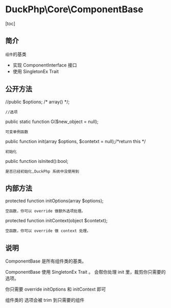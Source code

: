 # DuckPhp\Core\ComponentBase
[toc]

## 简介

`组件`的基类 

+ 实现 ComponentInterface 接口
+ 使用 SingletonEx Trait
    
## 公开方法

//public $options; /* array() */;

    //选项
public static function G($new_object = null);

    可变单例函数
public function init(array $options, $contetxt = null);/*return this */

    初始化
public function isInited():bool;

    是否已经初始化,DuckPhp 系统中没使用到
## 内部方法
protected function initOptions(array $options);

    空函数，你可以 override 做额外选项处理。
protected function initContext(object $contetxt);

    空函数，你可以 override 做 context 处理。
## 说明

ComponentBase 是所有组件类的基类。

ComponentBase 使用 SingletonEx Trait 。 会帮你处理 init 里，裁剪你只需要的选项。

你只需要 override initOptions 和 initContext 即可

组件类的 选项会被 trim 到只需要的组件